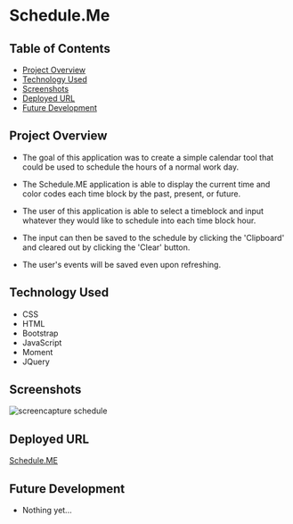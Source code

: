 # Schedule.Me

## Table of Contents
* [Project Overview](#Project-overview)
* [Technology Used](#Technology-used)
* [Screenshots](#Screenshots)
* [Deployed URL](#Deployed-url)
* [Future Development](#Future-development)

## Project Overview

* The goal of this application was to create a simple calendar tool that could be used to schedule the hours of a normal work day.  

* The Schedule.ME application is able to display the current time and color codes each time block by the past, present, or future.  

* The user of this application is able to select a timeblock and input whatever they would like to schedule into each time block hour.  

* The input can then be saved to the schedule by clicking the 'Clipboard' and cleared out by clicking the 'Clear' button.

* The user's events will be saved even upon refreshing.

## Technology Used

* CSS
* HTML
* Bootstrap
* JavaScript
* Moment
* JQuery

## Screenshots


![screencapture schedule](https://user-images.githubusercontent.com/78969397/120340015-40fe1b80-c2bb-11eb-9b66-9aeeeab0e8f5.png)



## Deployed URL

[Schedule.ME](https://chainrxn12.github.io/schedule.me/ "Schedule.ME Home")

## Future Development

* Nothing yet... 
